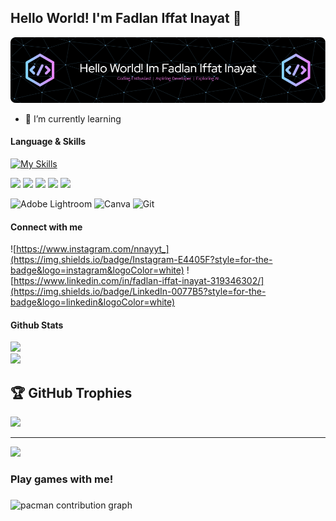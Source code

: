 ## Hello World! I'm Fadlan Iffat Inayat 👋

![nnayyt7](img/github-header-image%20(5).png)

<!--
**nnayyt7/nnayyt7** is a ✨ _special_ ✨ repository because its `README.md` (this file) appears on your GitHub profile.

Here are some ideas to get you started:

- 🔭 I’m currently working on ...
- 🌱 I’m currently learning ...
- 👯 I’m looking to collaborate on ...
- 🤔 I’m looking for help with ...
- 💬 Ask me about ...
- 📫 How to reach me: ...
- 😄 Pronouns: ...
- ⚡ Fun fact: ...
-->

- 🌱 I’m currently learning 

#### Language & Skills

[![My Skills](https://skillicons.dev/icons?i=html,css,js,figma,bootstrap,cpp,vscode,py,notion,linkedin,discord,bash,&perline)](https://skillicons.dev)

<img src="https://img.shields.io/badge/HTML5-E34F26?style=for-the-badge&logo=html5&logoColor=white">

<img src="https://img.shields.io/badge/CSS3-1572B6?style=for-the-badge&logo=css3&logoColor=white">

<img src="https://img.shields.io/badge/JavaScript-323330?style=for-the-badge&logo=javascript&logoColor=F7DF1E">

<img src="https://img.shields.io/badge/C%2B%2B-00599C?style=for-the-badge&logo=c%2B%2B&logoColor=white">

<img src= "https://img.shields.io/badge/Python-FFD43B?style=for-the-badge&logo=python&logoColor=blue">

![Adobe Lightroom](https://img.shields.io/badge/Adobe%20Lightroom-31A8FF.svg?style=for-the-badge&logo=Adobe%20Lightroom&logoColor=white) ![Canva](https://img.shields.io/badge/Canva-%2300C4CC.svg?style=for-the-badge&logo=Canva&logoColor=white) ![Git](https://img.shields.io/badge/git-%23F05033.svg?style=for-the-badge&logo=git&logoColor=white)

#### Connect with me 

![https://www.instagram.com/nnayyt_](https://img.shields.io/badge/Instagram-E4405F?style=for-the-badge&logo=instagram&logoColor=white) ![https://www.linkedin.com/in/fadlan-iffat-inayat-319346302/](https://img.shields.io/badge/LinkedIn-0077B5?style=for-the-badge&logo=linkedin&logoColor=white)




#### Github Stats
![](https://nirzak-streak-stats.vercel.app/?user=nnayyt7&theme=dark&hide_border=false)<br/>
![](https://github-readme-stats.vercel.app/api/top-langs/?username=nnayyt7&theme=dark&hide_border=false&include_all_commits=false&count_private=false&layout=compact)

## 🏆 GitHub Trophies
![](https://github-profile-trophy.vercel.app/?username=nnayyt7&theme=radical&no-frame=false&no-bg=true&margin-w=4)


---
[![](https://visitcount.itsvg.in/api?id=nnayyt7&icon=0&color=0)](https://visitcount.itsvg.in)

<h3> <p align="left">Play games with me!</p> </h3>

###

<picture>
  <source media="(prefers-color-scheme: dark)" srcset="https://raw.githubusercontent.com/nnayyt7/nnayyt7/output/pacman-contribution-graph-dark.svg">
  <source media="(prefers-color-scheme: light)" srcset="https://raw.githubusercontent.com/nnayyt7/nnayyt7/output/pacman-contribution-graph.svg">
  <img alt="pacman contribution graph" src="https://raw.githubusercontent.com/nnayyt7/nnayyt7/output/pacman-contribution-graph.svg">
</picture>

###
